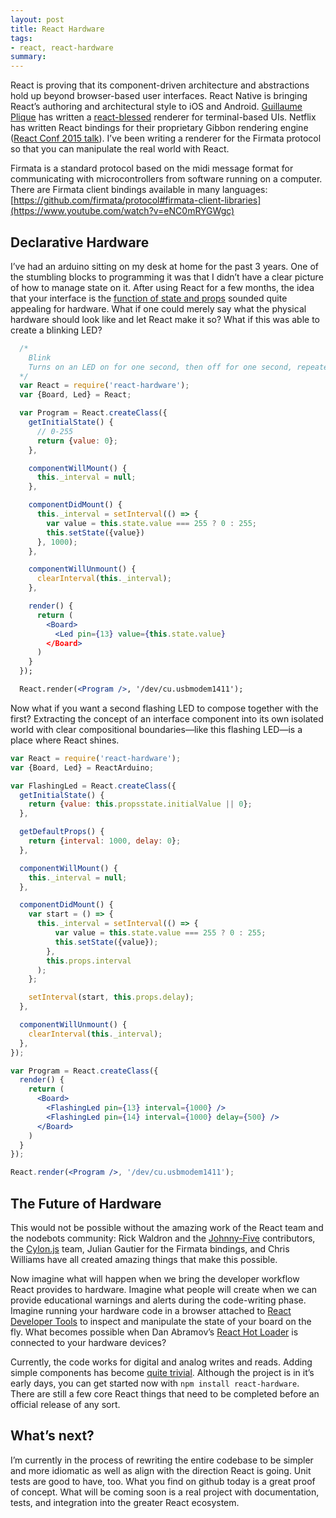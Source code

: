 ```yaml
---
layout: post
title: React Hardware
tags:
- react, react-hardware
summary:
---
```


React is proving that its component-driven architecture and abstractions hold up
beyond browser-based user interfaces. React Native is bringing React’s authoring
and architectural style to iOS and Android. [Guillaume Plique](https://github.com/Yomguithereala)
has written a [react-blessed](https://github.com/Yomguithereal/react-blessed)
renderer for terminal-based UIs. Netflix has written React bindings for their
proprietary Gibbon rendering engine ([React Conf 2015 talk](https://www.youtube.com/watch?v=eNC0mRYGWgc)).
I’ve been writing a renderer for the Firmata protocol so that you can manipulate
the real world with React.

Firmata is a standard protocol based on the midi message format for
communicating with microcontrollers from software running on a computer. There
are Firmata client bindings available in many languages: [https://github.com/firmata/protocol#firmata-client-libraries](https://www.youtube.com/watch?v=eNC0mRYGWgc)

## Declarative Hardware

I’ve had an arduino sitting on my desk at home for the past 3 years. One of the
stumbling blocks to programming it was that I didn’t have a clear picture of how
to manage state on it. After using React for a few months, the idea that your
interface is the [function of state and props](https://speakerdeck.com/jmorrell/jsconf-uy-flux-those-who-forget-the-past-dot-dot-dot-1?slide=4)
sounded quite appealing for hardware. What if one could merely say what the
physical hardware should look like and let React make it so? What if this was
able to create a blinking LED?

``` jsx
  /*
    Blink
    Turns on an LED on for one second, then off for one second, repeatedly.
  */
  var React = require('react-hardware');
  var {Board, Led} = React;

  var Program = React.createClass({
    getInitialState() {
      // 0-255
      return {value: 0};
    },

    componentWillMount() {
      this._interval = null;
    },

    componentDidMount() {
      this._interval = setInterval(() => {
        var value = this.state.value === 255 ? 0 : 255;
        this.setState({value})
      }, 1000);
    },

    componentWillUnmount() {
      clearInterval(this._interval);
    },

    render() {
      return (
        <Board>
          <Led pin={13} value={this.state.value}
        </Board>
      )
    }
  });

  React.render(<Program />, '/dev/cu.usbmodem1411');
```

Now what if you want a second flashing LED to compose together with the first?
Extracting the concept of an interface component into its own isolated world
with clear compositional boundaries—like this flashing LED—is a place where
React shines.

``` jsx
var React = require('react-hardware');
var {Board, Led} = ReactArduino;

var FlashingLed = React.createClass({
  getInitialState() {
    return {value: this.propsstate.initialValue || 0};
  },

  getDefaultProps() {
    return {interval: 1000, delay: 0};
  },

  componentWillMount() {
    this._interval = null;
  },

  componentDidMount() {
    var start = () => {
      this._interval = setInterval(() => {
          var value = this.state.value === 255 ? 0 : 255;
          this.setState({value});
        },
        this.props.interval
      );
    };

    setInterval(start, this.props.delay);
  },

  componentWillUnmount() {
    clearInterval(this._interval);
  },
});

var Program = React.createClass({
  render() {
    return (
      <Board>
        <FlashingLed pin={13} interval={1000} />
        <FlashingLed pin={14} interval={1000} delay={500} />
      </Board>
    )
  }
});

React.render(<Program />, '/dev/cu.usbmodem1411');
```

## The Future of Hardware

This would not be possible without the amazing work of the React team and the
nodebots community: Rick Waldron and the [Johnny-Five](http://johnny-five.io/)
contributors, the [Cylon.js](http://cylonjs.com/documentation/getting-started/)
team, Julian Gautier for the Firmata bindings, and Chris Williams have all
created amazing things that make this possible.

Now imagine what will happen when we bring the developer workflow React provides
to hardware. Imagine what people will create when we can provide educational
warnings and alerts during the code-writing phase. Imagine running your hardware
code in a browser attached to [React Developer Tools](https://github.com/facebook/react-devtools)
to inspect and manipulate the state of your board on the fly. What becomes
possible when Dan Abramov’s [React Hot Loader](http://gaearon.github.io/react-hot-loader/)
is connected to your hardware devices?

Currently, the code works for digital and analog writes and reads. Adding simple
components has become [quite trivial](https://gist.github.com/iamdustan/d4e924e7766967130bd0).
Although the project is in it’s early days, you can get started now with `npm install react-hardware`.
There are still a few core React things that need to be completed before an
official release of any sort.

## What’s next?

I’m currently in the process of rewriting the entire codebase to be simpler and
more idiomatic as well as align with the direction React is going. Unit tests
are good to have, too. What you find on github today is a great proof of
concept. What will be coming soon is a real project with documentation, tests,
and integration into the greater React ecosystem.

